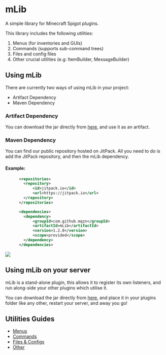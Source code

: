 # mLib
A simple library for Minecraft Spigot plugins.

This library includes the following utilities:
  1) Menus (for inventories and GUIs)
  2) Commands (supports sub-command trees)
  3) Files and config files
  4) Other crucial utilities (e.g: ItemBuilder, MessageBuilder)


## Using mLib
There are currently two ways of using mLib in your project:
- Artifact Dependency
- Maven Dependency

### Artifact Dependency
You can download the jar directly from [here](../../releases/tag/1.2.9), and use it as an artifact.

### Maven Dependency
You can find our public repository hosted on JitPack. All you need to do is add the JitPack repository, and then the mLib dependency. 
#### Example:
```xml
      <repositories>
        <repository>
            <id>jitpack.io</id>
            <url>https://jitpack.io</url>
        </repository>
      </repositories>

      <dependencies>
        <dependency>
            <groupId>com.github.mqzn</groupId>
            <artifactId>mLib</artifactId>
            <version>1.2.8</version>
            <scope>provided</scope> 
        </dependency>
      </dependencies>
```
[![](https://jitpack.io/v/Mqzn/mLib.svg)](https://jitpack.io/#Mqzn/mLib)

## Using mLib on your server
mLib is a stand-alone plugin, this allows it to register its own listeners, and run along-side your other plugins which utilise it.

You can download the jar directly from [here](../../releases/tag/1.2.9), and place it in your plugins folder like any other, restart your server, and away you go!

## Utilities Guides
- [Menus](../../wiki/Menus)
- [Commands](../../wiki/Commands)
- [Files & Configs](../../wiki/Files_And_Configs)
- [Other](../../wiki/Other-Utilities)

